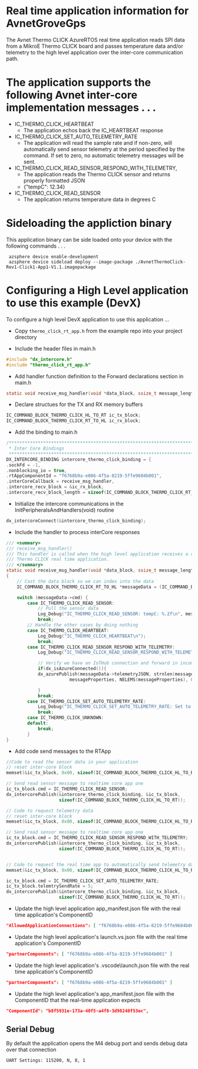 # Real time application information for AvnetGroveGps

The Avnet Thermo CLICK AzureRTOS real time application reads SPI data from a MikroE Thermo CLICK board and passes temperature data and/or telemetry to the high level application over the inter-core communication path.

# The application supports the following Avnet inter-core implementation messages . . .

* IC_THERMO_CLICK_HEARTBEAT 
  * The application echos back the IC_HEARTBEAT response
* IC_THERMO_CLICK_SET_AUTO_TELEMETRY_RATE
  * The application will read the sample rate and if non-zero, will automatically send sensor telemetry at the period specified by the command.  If set to zero, no automatic telemetry messages will be sent. 
* IC_THERMO_CLICK_READ_SENSOR_RESPOND_WITH_TELEMETRY, 
  * The application reads the Thermo CLICK sensor and returns properly formatted JSON
  * {"tempC": 12.34}
* IC_THERMO_CLICK_READ_SENSOR
  * The application returns temperature data in degrees C

# Sideloading the appliction binary

This application binary can be side loaded onto your device with the following commands . . .

     azsphere device enable-development
     azsphere device sideload deploy --image-package ./AvnetThermoClick-Rev1-Click1-App1-V1.1.imagepackage

# Configuring a High Level application to use this example (DevX)
To configure a high level DevX application to use this application ...

* Copy ```thermo_click_rt_app.h``` from the example repo into your project directory

* Include the header files in main.h

```c
#include "dx_intercore.h"
#include "thermo_click_rt_app.h"
```

* Add handler function definition to the Forward declarations section in main.h
```c
static void receive_msg_handler(void *data_block, ssize_t message_length);
```

* Declare structues for the TX and RX memory buffers
```c
IC_COMMAND_BLOCK_THERMO_CLICK_HL_TO_RT ic_tx_block;
IC_COMMAND_BLOCK_THERMO_CLICK_RT_TO_HL ic_rx_block;
```

* Add the binding to main.h
```c
/****************************************************************************************
 * Inter Core Bindings
 *****************************************************************************************/
DX_INTERCORE_BINDING intercore_thermo_click_binding = {
.sockFd = -1,
.nonblocking_io = true,
.rtAppComponentId = "f6768b9a-e086-4f5a-8219-5ffe9684b001",
.interCoreCallback = receive_msg_handler,
.intercore_recv_block = &ic_rx_block,
.intercore_recv_block_length = sizeof(IC_COMMAND_BLOCK_THERMO_CLICK_RT_TO_HL)};
```

* Initialize the intercore communications in the InitPeripheralsAndHandlers(void) routine
```c
dx_intercoreConnect(&intercore_thermo_click_binding);
```
* Include the handler to process interCore responses
```c
/// <summary>
/// receive_msg_handler()
/// This handler is called when the high level application receives a raw data read response from the 
/// Thermo CLICK real time application.
/// </summary>
static void receive_msg_handler(void *data_block, ssize_t message_length)
{
    // Cast the data block so we can index into the data
    IC_COMMAND_BLOCK_THERMO_CLICK_RT_TO_HL *messageData = (IC_COMMAND_BLOCK_THERMO_CLICK_RT_TO_HL*) data_block;

    switch (messageData->cmd) {
        case IC_THERMO_CLICK_READ_SENSOR:
            // Pull the sensor data 
            Log_Debug("IC_THERMO_CLICK_READ_SENSOR: tempC: %.2f\n", messageData->temperature);
            break;
        // Handle the other cases by doing nothing
        case IC_THERMO_CLICK_HEARTBEAT:
            Log_Debug("IC_THERMO_CLICK_HEARTBEAT\n");
            break;
        case IC_THERMO_CLICK_READ_SENSOR_RESPOND_WITH_TELEMETRY:
            Log_Debug("IC_THERMO_CLICK_READ_SENSOR_RESPOND_WITH_TELEMETRY: %s\n", messageData->telemetryJSON);

            // Verify we have an IoTHub connection and forward in incomming JSON telemetry data
            if(dx_isAzureConnected()){
            dx_azurePublish(messageData->telemetryJSON, strnlen(messageData->telemetryJSON, JSON_STRING_MAX_SIZE), 
                        messageProperties, NELEMS(messageProperties), &contentProperties);

            }
            break;
        case IC_THERMO_CLICK_SET_AUTO_TELEMETRY_RATE:
            Log_Debug("IC_THERMO_CLICK_SET_AUTO_TELEMETRY_RATE: Set to %d seconds\n", messageData->telemtrySendRate);
            break;
        case IC_THERMO_CLICK_UNKNOWN:
        default:
            break;
        }
}

```
* Add code send messages to the RTApp
```c
//Code to read the sensor data in your application
// reset inter-core block
memset(&ic_tx_block, 0x00, sizeof(IC_COMMAND_BLOCK_THERMO_CLICK_HL_TO_RT));

// Send read sensor message to realtime core app one
ic_tx_block.cmd = IC_THERMO_CLICK_READ_SENSOR;
dx_intercorePublish(&intercore_thermo_click_binding, &ic_tx_block,
                    sizeof(IC_COMMAND_BLOCK_THERMO_CLICK_HL_TO_RT));

// Code to request telemetry data 
// reset inter-core block
memset(&ic_tx_block, 0x00, sizeof(IC_COMMAND_BLOCK_THERMO_CLICK_HL_TO_RT));

// Send read sensor message to realtime core app one
ic_tx_block.cmd = IC_THERMO_CLICK_READ_SENSOR_RESPOND_WITH_TELEMETRY;
dx_intercorePublish(&intercore_thermo_click_binding, &ic_tx_block,
                    sizeof(IC_COMMAND_BLOCK_THERMO_CLICK_HL_TO_RT));


// Code to request the real time app to automatically send telemetry data every 5 seconds
memset(&ic_tx_block, 0x00, sizeof(IC_COMMAND_BLOCK_THERMO_CLICK_HL_TO_RT));

ic_tx_block.cmd = IC_THERMO_CLICK_SET_AUTO_TELEMETRY_RATE;
ic_tx_block.telemtrySendRate = 5;
dx_intercorePublish(&intercore_thermo_click_binding, &ic_tx_block,
                    sizeof(IC_COMMAND_BLOCK_THERMO_CLICK_HL_TO_RT)); 
```
* Update the high level application app_manifest.json file with the real time application's ComponentID
 ```JSON
 "AllowedApplicationConnections": [ "f6768b9a-e086-4f5a-8219-5ffe9684b001" ]
 ```
* Update the high level application's launch.vs.json  file with the real time application's ComponentID
 ```JSON
"partnerComponents": [ "f6768b9a-e086-4f5a-8219-5ffe9684b001" ]
```
* Update the high level application's .vscode\launch.json  file with the real time application's ComponentID
 ```JSON
"partnerComponents": [ "f6768b9a-e086-4f5a-8219-5ffe9684b001" ]
 ```
* Update the high level application's app_manifest.json  file with the ComponentID that the real-time application expects
 ```JSON
"ComponentId": "b8f5931e-173a-40f5-a4f8-3d98240f53ec",
 ```



## Serial Debug
By default the application opens the M4 debug port and sends debug data over that connection

    UART Settings: 115200, N, 8, 1
